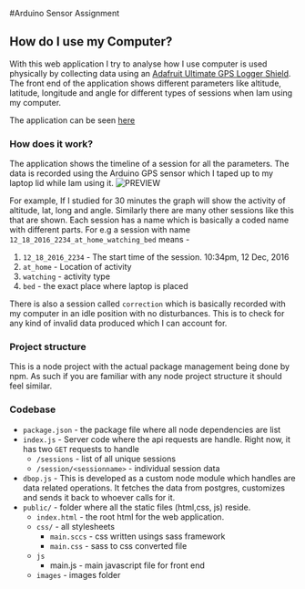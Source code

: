 #Arduino Sensor Assignment

## How do I use my Computer?

With this web application I try to analyse how I use computer is used physically by collecting data using an [Adafruit Ultimate GPS Logger Shield](https://www.adafruit.com/product/1272). The front end of the application shows different parameters like altitude, latitude, longitude and angle for different types of sessions when Iam using my computer.

The application can be seen [here](http://35.165.216.202:8383/)

### How does it work?
The application shows the timeline of a session for all the parameters. The data is recorded using the Arduino GPS sensor which I taped up to my laptop lid while Iam using it. ![PREVIEW](https://agaase.github.io/data-structures/sensor/arduino.jpg)


For example, If I studied for 30 minutes the graph will show the activity of altitude, lat, long and angle. Similarly there are many other sessions like this that are shown. Each session has a name which is basically a coded name with different parts. For e.g a session with name `12_18_2016_2234_at_home_watching_bed` means - 
 1. `12_18_2016_2234` - The start time of the session. 10:34pm, 12 Dec, 2016
 2. `at_home` - Location of activity
 3. `watching` - activity type
 4. `bed` - the exact place where laptop is placed
 
 There is also a session called `correction` which is basically recorded with my computer in an idle position with no disturbances. This is to check for any kind of invalid data produced which I can account for.

### Project structure
This is a node project with the actual package management being done by npm. As such if you are familiar with any node project structure it should feel similar. 

### Codebase

 - `package.json` - the package file where all node dependencies are list
 - `index.js` - Server code where the api requests are handle. Right now, it has two `GET` requests to handle
   - `/sessions` - list of all unique sessions
   - `/session/<sessionname>` - individual session data
 - `dbop.js` - This is developed as a custom node module which handles are data related operations. It fetches the data from postgres, customizes and sends it back to whoever calls for it.
 - `public/` - folder where all the static files (html,css, js) reside.
   - `index.html` - the root html for the web application.
   -  `css/` - all stylesheets
      - `main.sccs` - css written usings sass framework
      - `main.css` - sass to css converted file
   - `js` 
      - main.js - main javascript file for front end
   - `images` - images folder
